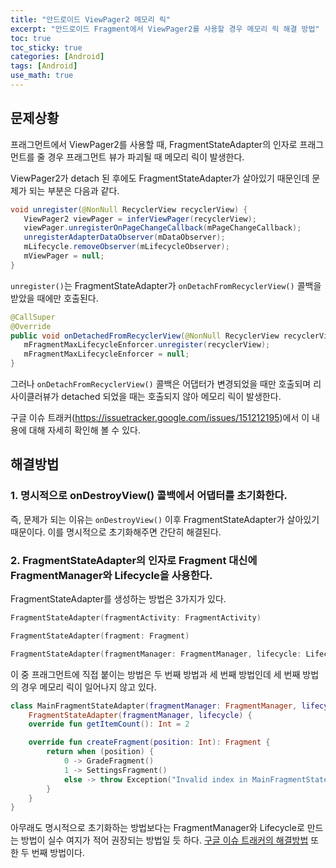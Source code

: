 ```yaml
---
title: "안드로이드 ViewPager2 메모리 릭"
excerpt: "안드로이드 Fragment에서 ViewPager2를 사용할 경우 메모리 릭 해결 방법"
toc: true
toc_sticky: true
categories: [Android]
tags: [Android]
use_math: true
---
```


## 문제상황

프래그먼트에서 ViewPager2를 사용할 때, FragmentStateAdapter의 인자로 프래그먼트를 줄 경우 프래그먼트 뷰가 파괴될 때 메모리 릭이 발생한다.

ViewPager2가 detach 된 후에도 FragmentStateAdapter가 살아있기 때문인데 문제가 되는 부분은 다음과 같다.

```java
void unregister(@NonNull RecyclerView recyclerView) {
   ViewPager2 viewPager = inferViewPager(recyclerView);
   viewPager.unregisterOnPageChangeCallback(mPageChangeCallback);
   unregisterAdapterDataObserver(mDataObserver);
   mLifecycle.removeObserver(mLifecycleObserver);
   mViewPager = null;
}
```

`unregister()`는 FragmentStateAdapter가 `onDetachFromRecyclerView()` 콜백을 받았을 때에만 호출된다.

```java
@CallSuper
@Override
public void onDetachedFromRecyclerView(@NonNull RecyclerView recyclerView) {
   mFragmentMaxLifecycleEnforcer.unregister(recyclerView);
   mFragmentMaxLifecycleEnforcer = null;
}
```

그러나 `onDetachFromRecyclerView()` 콜백은 어댑터가 변경되었을 때만 호출되며 리사이클러뷰가 detached 되었을 때는 호출되지 않아 메모리 릭이 발생한다.

구글 이슈 트래커(https://issuetracker.google.com/issues/151212195)에서 이 내용에 대해 자세히 확인해 볼 수 있다.

## 해결방법

### 1. 명시적으로 onDestroyView() 콜백에서 어댑터를 초기화한다.

즉, 문제가 되는 이유는 `onDestroyView()` 이후 FragmentStateAdapter가 살아있기 때문이다. 이를 명시적으로 초기화해주면 간단히 해결된다.

### 2. FragmentStateAdapter의 인자로 Fragment 대신에 FragmentManager와 Lifecycle을 사용한다.

FragmentStateAdapter를 생성하는 방법은 3가지가 있다.

```kt
FragmentStateAdapter(fragmentActivity: FragmentActivity)

FragmentStateAdapter(fragment: Fragment)

FragmentStateAdapter(fragmentManager: FragmentManager, lifecycle: Lifecycle)
```

이 중 프래그먼트에 직접 붙이는 방법은 두 번째 방법과 세 번째 방법인데 세 번째 방법의 경우 메모리 릭이 일어나지 않고 있다.

```kt
class MainFragmentStateAdapter(fragmentManager: FragmentManager, lifecycle: Lifecycle) :
    FragmentStateAdapter(fragmentManager, lifecycle) {
    override fun getItemCount(): Int = 2

    override fun createFragment(position: Int): Fragment {
        return when (position) {
            0 -> GradeFragment()
            1 -> SettingsFragment()
            else -> throw Exception("Invalid index in MainFragmentStateAdapter.kt")
        }
    }
}
```

아무래도 명시적으로 초기화하는 방법보다는 FragmentManager와 Lifecycle로 만드는 방법이 실수 여지가 적어 권장되는 방법일 듯 하다. [구글 이슈 트래커의 해결방법](https://issuetracker.google.com/issues/151212195#comment3) 또한 두 번째 방법이다.

<br><br>
